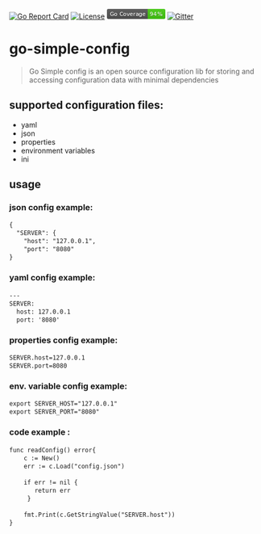 [![Go Report Card](https://goreportcard.com/badge/github.com/chen-keinan/go-simple-config)](https://goreportcard.com/report/github.com/chen-keinan/go-simple-config)
[![License](https://img.shields.io/badge/License-Apache%202.0-blue.svg)](https://github.com/chen-keinan/go-simple-config/blob/master/LICENSE)
<img src="./pkg/img/coverage_badge.png" alt="test coverage badge">
[![Gitter](https://badges.gitter.im/beacon-sec/community.svg)](https://gitter.im/beacon-sec/community?utm_source=badge&utm_medium=badge&utm_campaign=pr-badge)
# go-simple-config
> Go Simple config is an open source configuration lib for storing and accessing configuration data with minimal dependencies
>

## supported configuration files:

- yaml
- json
- properties
- environment variables
- ini

## usage 
### json config example:

```
{
  "SERVER": {
    "host": "127.0.0.1",
    "port": "8080"
}
```
### yaml config example:

```
---
SERVER:
  host: 127.0.0.1
  port: '8080'
```

### properties config example:

```
SERVER.host=127.0.0.1
SERVER.port=8080
```

### env. variable config example:

```
export SERVER_HOST="127.0.0.1"
export SERVER_PORT="8080"
```

### code example :
```
func readConfig() error{
    c := New()
    err := c.Load("config.json")
    
    if err != nil {
       return err
     }	 
     
    fmt.Print(c.GetStringValue("SERVER.host"))
}
```